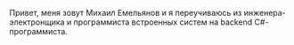 Привет, меня зовут Михаил Емельянов и я переучиваюсь из инженера-электронщика и программиста встроенных систем на backend C#-программиста.
